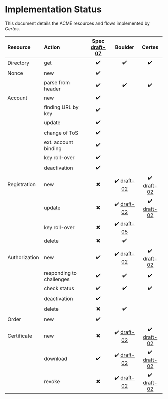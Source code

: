 # Implementation Status

This document details the ACME resources and flows implemented by *Certes*.

| Resource      | Action                    | Spec [draft-07][spec-07] | Boulder | Certes |
| :---          | :---                      | :---: | :---: | :---: |
| Directory     | get                       | :heavy_check_mark: | :heavy_check_mark: | :heavy_check_mark: |
| Nonce         | new                       | :heavy_check_mark: | | |
|               | parse from header         | :heavy_check_mark: | :heavy_check_mark: | :heavy_check_mark: |
| Account       | new                       | :heavy_check_mark: | | |
|               | finding URL by key        | :heavy_check_mark: | | |
|               | update                    | :heavy_check_mark: | | |
|               | change of ToS             | :heavy_check_mark: | | |
|               | ext. account binding      | :heavy_check_mark: | | |
|               | key roll-over             | :heavy_check_mark: | | |
|               | deactivation              | :heavy_check_mark: | | |
| Registration  | new                       | :heavy_multiplication_x: | :heavy_check_mark: [draft-02][spec-02-reg] | :heavy_check_mark: [draft-02][spec-02-reg] |
|               | update                    | :heavy_multiplication_x: | :heavy_check_mark: [draft-02][spec-02-reg] | :heavy_check_mark: [draft-02][spec-02-reg] |
|               | key roll-over             | :heavy_multiplication_x: | :heavy_check_mark: [draft-05][spec-05-key-change] | |
|               | delete                    | :heavy_multiplication_x: | :heavy_check_mark: | |
| Authorization | new                       | :heavy_check_mark: | :heavy_check_mark: [draft-02][spec-02-authz] | :heavy_check_mark: [draft-02][spec-02-authz] |
|               | responding to challenges  | :heavy_check_mark: | :heavy_check_mark: | :heavy_check_mark: |
|               | check status              | :heavy_check_mark: | :heavy_check_mark: | :heavy_check_mark: |
|               | deactivation              | :heavy_check_mark: | | |
|               | delete                    | :heavy_multiplication_x: | :heavy_check_mark: | |
| Order         | new                       | :heavy_check_mark: | | | |
| Certificate   | new                       | :heavy_multiplication_x: | :heavy_check_mark: [draft-02][spec-02-cert] | :heavy_check_mark: [draft-02][spec-02-cert] |
|               | download                  | :heavy_check_mark: | :heavy_check_mark: [draft-02][spec-02-cert] | :heavy_check_mark: [draft-02][spec-02-cert] |
|               | revoke                    | :heavy_multiplication_x: | :heavy_check_mark: [draft-02][spec-02-cert-revoke] | :heavy_check_mark: [draft-02][spec-02-cert-revoke] |


[spec-02-reg]: https://tools.ietf.org/html/draft-ietf-acme-acme-02#section-6.3
[spec-02-authz]: https://tools.ietf.org/html/draft-ietf-acme-acme-02#section-6.4
[spec-02-cert]: https://tools.ietf.org/html/draft-ietf-acme-acme-02#section-6.5
[spec-02-cert-revoke]: https://tools.ietf.org/html/draft-ietf-acme-acme-02#section-6.6
[spec-05-key-change]: https://tools.ietf.org/html/draft-ietf-acme-acme-05#section-6.3.3
[spec-07]: https://tools.ietf.org/html/draft-ietf-acme-acme-07
